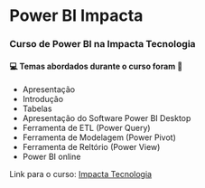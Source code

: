 # Power BI Impacta
### Curso de Power BI na Impacta Tecnologia
#### :computer: Temas abordados durante o curso foram :rocket:
- Apresentação
- Introdução
- Tabelas
- Apresentação do Software Power BI Desktop
- Ferramenta de ETL (Power Query)
- Ferramenta de Modelagem (Power Pivot)
- Ferramenta de Reltório (Power View)
- Power BI online

Link para o curso:
[Impacta Tecnologia](https://impacta.com.br/online/Power-BI-Desktop-online.php)

